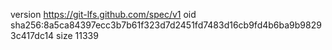 version https://git-lfs.github.com/spec/v1
oid sha256:8a5ca84397ecc3b7b61f323d7d2451fd7483d16cb9fd4b6ba9b98293c417dc14
size 11339
